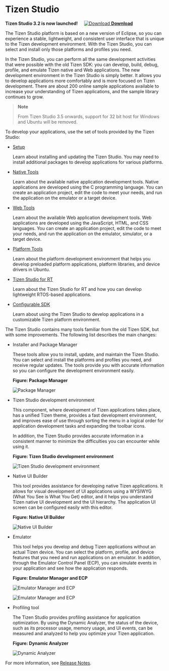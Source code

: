 # Tizen Studio

**Tizen Studio 3.2 is now launched!**&nbsp;&nbsp;&nbsp;&nbsp;&nbsp;[![Download](media/ic_docs_download.png)  **Download**](https://developer.tizen.org/development/tizen-studio/download)

The Tizen Studio platform is based on a new version of Eclipse, so you can experience a stable, lightweight, and consistent user interface that is unique to the Tizen development environment. With the Tizen Studio, you can select and install only those platforms and profiles you need.

In the Tizen Studio, you can perform all the same development activities that were possible with the old Tizen SDK: you can develop, build, debug, profile, and emulate Tizen native and Web applications. The new development environment in the Tizen Studio is simply better. It allows you to develop applications more comfortably and is more focused on Tizen development. There are about 200 online sample applications available to increase your understanding of Tizen applications, and the sample library continues to grow.


> **Note**
> 
> From Tizen Studio 3.5 onwards, support for 32 bit host for Windows and Ubuntu will be removed.

To develop your applications, use the set of tools provided by the Tizen Studio:

- [Setup](setup/install-sdk.md)

  Learn about installing and updating the Tizen Studio. You may need to install additional packages to develop applications for various platforms.

- [Native Tools](native-tools/index.md)

  Learn about the available native application development tools. Native applications are developed using the C programming language. You can create an application project, edit the code to meet your needs, and run the application on the emulator or a target device.

- [Web Tools](web-tools/index.md)

  Learn about the available Web application development tools. Web applications are developed using the JavaScript, HTML, and CSS languages. You can create an application project, edit the code to meet your needs, and run the application on the emulator, simulator, or a target device.

- [Platform Tools](platform-tools/overview.md)

  Learn about the platform development environment that helps you develop preloaded platform applications, platform libraries, and device drivers in Ubuntu.

- [Tizen Studio for RT](rt-ide/overview.md)

  Learn about the Tizen Studio for RT and how you can develop lightweight RTOS-based applications.

- [Configurable SDK](configurable-sdk/configurable-sdk.md)

  Learn about using the Tizen Studio to develop applications in a customizable Tizen platform environment.


The Tizen Studio contains many tools familiar from the old Tizen SDK, but with some improvements. The following list describes the main changes:


- Installer and Package Manager

  These tools allow you to install, update, and maintain the Tizen Studio. You can select and install the platforms and profiles you need, and receive regular updates. The tools provide you with accurate information so you can configure the development environment easily.


  **Figure: Package Manager**

  ![Package Manager](media/overview_package_manager.png)



- Tizen Studio development environment

  This component, where development of Tizen applications takes place, has a unified Tizen theme, provides a fast development environment, and improves ease of use through sorting the menu in a logical order for application development tasks and expanding the toolbar icons.


  In addition, the Tizen Studio provides accurate information in a consistent manner to minimize the difficulties you can encounter while using it.


  **Figure: Tizen Studio development environment**

  ![Tizen Studio development environment](media/overview_ide.png)


- Native UI Builder

  This tool provides assistance for developing native Tizen applications. It allows for visual development of UI applications using a WYSIWYG (What You See is What You Get) editor, and it helps you understand Tizen native UI development and the UI hierarchy. The application UI screen can be configured easily with this editor.

  **Figure: Native UI Builder**

  ![Native UI Builder](media/overview_ui_builder.png)


- Emulator

  This tool helps you develop and debug Tizen applications without an actual Tizen device. You can select the platform, profile, and device features that you need and run applications on an emulator. In addition, through the Emulator Control Panel (ECP), you can simulate events in your application and see how the application responds.

  **Figure: Emulator Manager and ECP**

  ![Emulator Manager and ECP](media/overview_emulator.png)


  ![Emulator Manager and ECP](media/overview_emulator2.png)


- Profiling tool

  The Tizen Studio provides profiling assistance for application optimization. By using the Dynamic Analyzer, the status of the device, such as its processor usage, memory usage, and UI events, can be measured and analyzed to help you optimize your Tizen application.


  **Figure: Dynamic Analyzer**

  ![Dynamic Analyzer](media/overview_da.png)


For more information, see [Release Notes](release-notes/release-notes.md).
